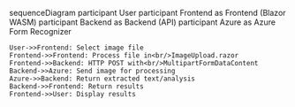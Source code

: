 sequenceDiagram
    participant User
    participant Frontend as Frontend (Blazor WASM)
    participant Backend as Backend (API)
    participant Azure as Azure Form Recognizer

    User->>Frontend: Select image file
    Frontend->>Frontend: Process file in<br/>ImageUpload.razor
    Frontend->>Backend: HTTP POST with<br/>MultipartFormDataContent
    Backend->>Azure: Send image for processing
    Azure->>Backend: Return extracted text/analysis
    Backend->>Frontend: Return results
    Frontend->>User: Display results